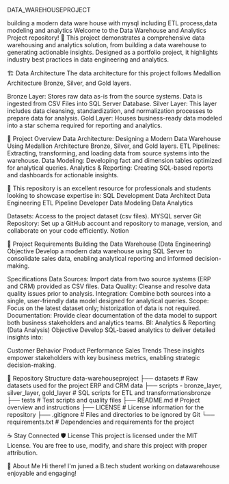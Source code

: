 DATA_WAREHOUSEPROJECT

building a modern data ware house with mysql including ETL process,data modeling and analytics 
Welcome to the Data Warehouse and Analytics Project repository! 🚀
This project demonstrates a comprehensive data warehousing and analytics solution, from building a data warehouse to generating actionable insights.
Designed as a portfolio project, it highlights industry best practices in data engineering and analytics.

🏗️ Data Architecture
The data architecture for this project follows Medallion Architecture Bronze, Silver, and Gold layers.

Bronze Layer: Stores raw data as-is from the source systems. Data is ingested from CSV Files into SQL Server Database.
Silver Layer: This layer includes data cleansing, standardization, and normalization processes to prepare data for analysis.
Gold Layer: Houses business-ready data modeled into a star schema required for reporting and analytics.

📖 Project Overview
Data Architecture:
Designing a Modern Data Warehouse Using Medallion Architecture Bronze, Silver, and Gold layers.
ETL Pipelines: Extracting, transforming, and loading data from source systems into the warehouse.
Data Modeling: Developing fact and dimension tables optimized for analytical queries.
Analytics & Reporting: Creating SQL-based reports and dashboards for actionable insights.

🎯 This repository is an excellent resource for professionals and students looking to showcase expertise in:
SQL Development
Data Architect
Data Engineering
ETL Pipeline Developer
Data Modeling
Data Analytics

Datasets: Access to the project dataset (csv files).
MYSQL server 
Git Repository: Set up a GitHub account and repository to manage, version, and collaborate on your code efficiently.
Notion 

🚀 Project Requirements
Building the Data Warehouse (Data Engineering)
Objective
Develop a modern data warehouse using SQL Server to consolidate sales data,
enabling analytical reporting and informed decision-making.

Specifications
Data Sources: Import data from two source systems (ERP and CRM) provided as CSV files.
Data Quality: Cleanse and resolve data quality issues prior to analysis.
Integration: Combine both sources into a single, user-friendly data model designed for analytical queries.
Scope: Focus on the latest dataset only; historization of data is not required.
Documentation: Provide clear documentation of the data model to support both business stakeholders and analytics teams.
BI: Analytics & Reporting (Data Analysis)
Objective
Develop SQL-based analytics to deliver detailed insights into:

Customer Behavior
Product Performance
Sales Trends
These insights empower stakeholders with key business metrics, enabling strategic decision-making.

📂 Repository Structure
data-warehouseproject
├── datasets                                         # Raw datasets used for the project ERP and CRM data
├── scripts - bronze_layer, silver_layer, gold_layer # SQL scripts for ETL and transformationsbronze                                                 
├── tests                                            # Test scripts and quality files
├── README.md                                        # Project overview and instructions
├── LICENSE                                          # License information for the repository
├── .gitignore                                       # Files and directories to be ignored by Git
└── requirements.txt                                 # Dependencies and requirements for the project

☕ Stay Connected
🛡️ License
This project is licensed under the MIT License. You are free to use, modify, and share this project with proper attribution.

🌟 About Me
Hi there! I'm juned a B.tech student working on datawarehouse enjoyable and engaging!
